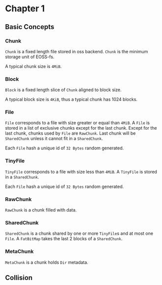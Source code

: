 # Chapter 1

## Basic Concepts

### Chunk

`Chunk` is a fixed length file stored in oss backend. 
`Chunk` is the minimum storage unit of EOSS-fs.

A typical chunk size is `4MiB`.

### Block

`Block` is a fixed length slice of `Chunk` aligned to block size.

A typical block size is `4KiB`, thus a typical chunk has 1024 blocks.

### File

`File` corresponds to a file with size greater or equal than `4MiB`.
A `File` is stored in a list of exclusive chunks except for the last chunk.
Except for the last chunk, chunks used by `File` are `RawChunk`.
Last chunk will be `SharedChunk` unless it cannot fit in a `SharedChunk`.

Each `File` hash a unique id of `32 Bytes` random generated.

### TinyFile

`TinyFile` corresponds to a file with size less than `4MiB`.
A `TinyFile` is stored in a `SharedChunk`.

Each `File` hash a unique id of `32 Bytes` random generated.

### RawChunk

`RawChunk` is a chunk filled with data.

### SharedChunk

`SharedChunk` is a chunk shared by one or more `TinyFile`s and
at most one `File`.
A `FatBitMap` takes the last 2 blocks of a `SharedChunk`.

### MetaChunk

`MetaChunk` is a chunk holds `Dir` metadata.

## Collision